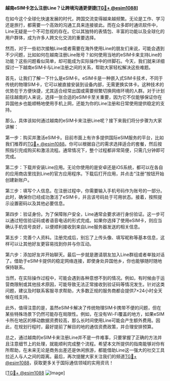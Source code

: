 **越南eSIM卡怎么注册Line？让跨境沟通更便捷[[TG💪+ @esim1088](https://t.me/s/esim1088)]**

在如今这个全球化快速发展的时代，跨国交流变得越来越频繁。无论是工作、学习还是旅行，都需要一个高效的沟通工具来连接彼此。而在众多即时通讯软件中，Line无疑是一个不可忽视的存在。它以其独特的表情包、丰富的功能以及全球化的用户群体，成为许多人跨文化交流的重要选择。

然而，对于一些初次接触Line或者需要在海外使用Line的朋友们来说，可能会遇到不少问题，比如如何在越南注册Line账号？如何使用当地的eSIM卡来支持Line的功能？这些问题看似简单，却可能成为实际操作中的绊脚石。今天，我们就来详细探讨一下越南eSIM卡与Line注册之间的关系，帮助大家轻松解决这些难题。

首先，让我们了解一下什么是eSIM卡。eSIM卡是一种嵌入式SIM卡技术，不同于传统的物理SIM卡，它可以被直接安装到设备内部，无需更换实体卡。这种技术的优势在于方便快捷，尤其适合经常出国或需要频繁切换网络环境的人群。对于计划前往越南的人来说，选择一张合适的eSIM卡至关重要，因为它不仅能够保证你在异国他乡也能顺畅地使用手机上网，还能为你的Line注册和日常使用提供稳定的支持。

那么，具体该如何通过越南的eSIM卡来注册Line呢？接下来我们将分步骤为大家讲解：

第一步：购买并激活eSIM卡。目前市面上有许多提供国际eSIM服务的平台，比如我们推荐的[TG💪+ @esim1088](https://t.me/s/esim1088)。你可以根据自己的需求选择适合的套餐，然后按照指引完成购买和激活流程。通常情况下，整个过程都非常简便，只需几分钟即可完成。

第二步：下载并安装Line应用。无论你使用的是安卓还是iOS系统，都可以在各自的应用商店里找到Line的官方应用程序。下载后打开应用，并点击“注册”按钮开始创建新账户。

第三步：填写个人信息。在注册过程中，你需要输入手机号码作为账号的一部分。此时，确保你已经成功激活了eSIM卡，并且该号码处于可用状态。接着，按照提示设置密码以及其他必要信息。

第四步：验证身份。为了保障账户安全，Line通常会要求进行身份验证。这一步可以通过短信验证码或者语音电话的形式完成。如果你选择了使用eSIM卡，则应当确认手机信号良好，以便顺利接收到来自Line服务器发送的相关信息。

第五步：完善个人资料。注册完成后，别忘了上传头像、填写昵称等基本信息，这样可以让其他好友更容易找到你并与你互动。

第六步：添加好友并开始聊天。最后一步就是邀请朋友加入Line群组或者单独对话了。借助于eSIM卡提供的稳定网络连接，即使身处异国他乡，你也能够随时随地保持联系。

当然，在实际操作过程中，可能会遇到各种意想不到的情况。例如，有时候由于运营商限制或其他技术原因，可能导致无法正常接收到验证码等情况发生。针对这类问题，建议及时联系客服寻求帮助，大多数正规的服务商都会提供7×24小时全天候在线支持。

此外，值得注意的是，虽然eSIM卡解决了传统物理SIM卡携带不便的问题，但在某些特殊场景下仍然可能存在局限性。例如，在没有Wi-Fi覆盖的地方，如果eSIM卡所在地区的移动数据资费较高，那么长时间使用Line可能会产生额外费用。因此，在规划行程时，最好提前了解目的地的通信资费政策，并合理安排预算。

总之，通过越南的eSIM卡来注册Line并不是一件难事，只要掌握了正确的方法并且注意细节上的处理，就能顺利完成整个流程。希望本文所提供的指南能够对你有所帮助，在未来无论是商务出差还是休闲旅游，都能借助Line这一强大的社交工具拉近人与人之间的距离。最后，再次提醒大家关注我们的频道[TG💪+ @esim1088](https://t.me/s/esim1088)，获取更多关于国际通信领域的实用资讯！

[[TG💪+ @esim1088](https://t.me/s/esim1088) ![Image](https://i.postimg.cc/4NQfJmqS/Snipaste-2025-05-13-00-14-12.png)]